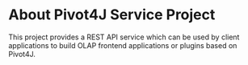 About Pivot4J Service Project
=======

This project provides a REST API service which can be used by client applications 
to build OLAP frontend applications or plugins based on Pivot4J.
